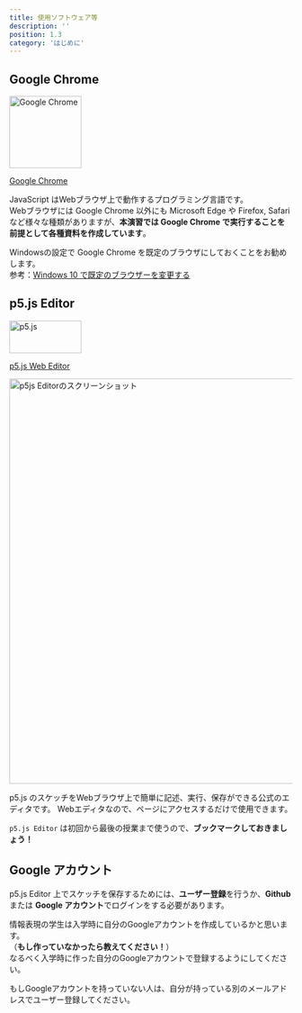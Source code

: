 ```yaml
---
title: 使用ソフトウェア等
description: ''
position: 1.3
category: 'はじめに'
---
```


## Google Chrome

<img src="/resource/image/intro_requirements_icon-chrome.png" width="128" height="128" alt="Google Chrome"/>

[Google Chrome](https://www.google.com/intl/ja_jp/chrome/)  

JavaScript はWebブラウザ上で動作するプログラミング言語です。  
Webブラウザには Google Chrome 以外にも Microsoft Edge や Firefox, Safari など様々な種類がありますが、<strong>本演習では Google Chrome で実行することを前提として各種資料を作成しています</strong>。

Windowsの設定で Google Chrome を既定のブラウザにしておくことをお勧めします。  
参考：[Windows 10 で既定のブラウザーを変更する](https://support.microsoft.com/ja-jp/help/4028606/windows-10-change-your-default-browser)

## p5.js Editor

<img src="/resource/image/common_logo-p5js.svg" width="128" height="58" alt="p5.js"/>

[p5.js Web Editor](https://editor.p5js.org/)

<img src="/resource/image/intro_requirements_screenshot-p5js.png" width="1280" height="720" alt="p5js Editorのスクリーンショット"/>

p5.js のスケッチをWebブラウザ上で簡単に記述、実行、保存ができる公式のエディタです。
Webエディタなので、ページにアクセスするだけで使用できます。

<alert type="success">

`p5.js Editor` は初回から最後の授業まで使うので、<strong>ブックマークしておきましょう！</strong>

</alert>


## Google アカウント

p5.js Editor 上でスケッチを保存するためには、<strong>ユーザー登録</strong>を行うか、<strong>Github</strong> または <strong>Google アカウント</strong>でログインをする必要があります。

情報表現の学生は入学時に自分のGoogleアカウントを作成しているかと思います。  
（<strong>もし作っていなかったら教えてください！</strong>）  
なるべく入学時に作った自分のGoogleアカウントで登録するようにしてください。

<alert>

もしGoogleアカウントを持っていない人は、自分が持っている別のメールアドレスでユーザー登録してください。

</alert>
